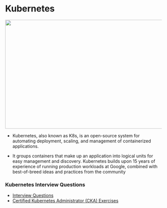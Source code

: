 # Kubernetes
<img src="https://www.vectorlogo.zone/logos/kubernetes/kubernetes-ar21.png" width=700 height="350"/>

- Kubernetes, also known as K8s, is an open-source system for automating deployment, scaling, and management of containerized applications.

- It groups containers that make up an application into logical units for easy management and discovery. Kubernetes builds upon 15 years of experience of running production workloads at Google, combined with best-of-breed ideas and practices from the community
### Kubernetes Interview Questions
- <a href="https://github.com/houcemeddinechouket/Kubernetes/blob/main/Kubernetes%20Interview%20Questions/Kubernetes%20Interview%20Questions.md"> Interview Questions</a>
- <a href="https://github.com/houcemeddinechouket/Kubernetes/blob/main/CKA-exercises.md">Certified Kubernetes Administrator (CKA) Exercises</a>

